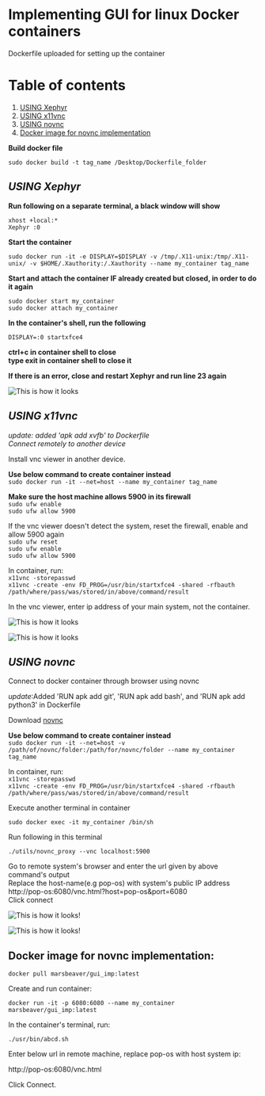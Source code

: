 # **Implementing GUI for linux Docker containers** <br />

Dockerfile uploaded for setting up the container <br />

# Table of contents
1. [USING Xephyr](#USING-Xephyr)
2. [USING x11vnc](#USING-x11vnc-)
3. [USING novnc](#USING-novnc-)
4. [Docker image for novnc implementation](#Docker-image-for-novnc-implementation-)

**Build docker file** <br />

`sudo docker build -t tag_name /Desktop/Dockerfile_folder` <br />

## **_USING Xephyr_**

**Run following on a separate terminal, a black window will show** <br />

`xhost +local:*` <br />
`Xephyr :0` <br />

**Start the container** <br />

`sudo docker run -it -e DISPLAY=$DISPLAY -v /tmp/.X11-unix:/tmp/.X11-unix/ -v $HOME/.Xauthority:/.Xauthority --name my_container tag_name `<br />

**Start and attach the container IF already created but closed, in order to do it again** <br />

`sudo docker start my_container`  <br />
`sudo docker attach my_container`  <br />

**In the container's shell, run the following** <br />

`DISPLAY=:0 startxfce4` <br />

**ctrl+c in container shell to close** <br />
**type exit in container shell to close it** <br />

**If there is an error, close and restart Xephyr and run line 23 again** <br />

![This is how it looks](Screenshot%20from%202022-10-23%2018-15-59.png)

## **_USING x11vnc_** <br />
_update: added 'apk add xvfb' to Dockerfile_ <br />
_Connect remotely to another device_ <br />

Install vnc viewer in another device. <br />

**Use below command to create container instead** <br />
  `sudo docker run -it --net=host --name my_container tag_name` <br />

**Make sure the host machine allows 5900 in its firewall** <br />
`sudo ufw enable` <br />
`sudo ufw allow 5900` <br />

If the vnc viewer doesn't detect the system, reset the firewall, enable and allow 5900 again <br />
`sudo ufw reset` <br />
`sudo ufw enable` <br />
`sudo ufw allow 5900` <br />

In container, run: <br />
  `x11vnc -storepasswd` <br />
  `x11vnc -create -env FD_PROG=/usr/bin/startxfce4 -shared -rfbauth /path/where/pass/was/stored/in/above/command/result` <br />
 

 
In the vnc viewer, enter ip address of your main system, not the container. <br />

![This is how it looks](android_vnc.png)

![This is how it looks](android_vnc2.png)

## **_USING novnc_** <br />
Connect to docker container through browser using novnc <br />

_update_:Added 'RUN apk add git', 'RUN apk add bash', and 'RUN apk add python3' in Dockerfile

Download [novnc](https://github.com/novnc/noVNC/releases) <br />

**Use below command to create container instead** <br />
  `sudo docker run -it --net=host -v /path/of/novnc/folder:/path/for/novnc/folder --name my_container tag_name` <br />

In container, run: <br />
    `x11vnc -storepasswd` <br />
    `x11vnc -create -env FD_PROG=/usr/bin/startxfce4 -shared -rfbauth /path/where/pass/was/stored/in/above/command/result` <br />

Execute another terminal in container <br />

`sudo docker exec -it my_container /bin/sh` <br />

Run following in this terminal <br />

`./utils/novnc_proxy --vnc localhost:5900` <br />

Go to remote system's browser and enter the url given by above command's output <br />
Replace the host-name(e.g pop-os) with system's public IP address <br />
http://pop-os:6080/vnc.html?host=pop-os&port=6080 <br />
Click connect <br />

![This is how it looks!](novnc_browser.png) <br />

![This is how it looks!](novnc_xfce4.png) <br />

## Docker image for novnc implementation: <br />

`docker pull marsbeaver/gui_imp:latest` <br />

Create and run container: <br />

`docker run -it -p 6080:6080 --name my_container marsbeaver/gui_imp:latest`

In the container's terminal, run: <br />

`./usr/bin/abcd.sh` <br />

Enter below url in remote machine, replace pop-os with host system ip: <br />

http://pop-os:6080/vnc.html <br />

Click Connect.









